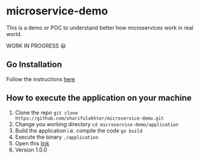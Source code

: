 # microservice-demo

This is a demo or POC to understand better how microservices work in real world.

WORK IN PROGRESS :smiley:

## Go Installation

Follow the instructions [here](https://golang.org/doc/install)

## How to execute the application on your machine

1. Clone the repo `git clone https://github.com/sharifulakhter/microservice-demo.git`
2. Change you working directory `cd microservice-demo/application`
3. Build the application i.e. compile the code `go build`
4. Execute the binary `./application`
5. Open this [link](http://localhost/)
6. Version 1.0.0